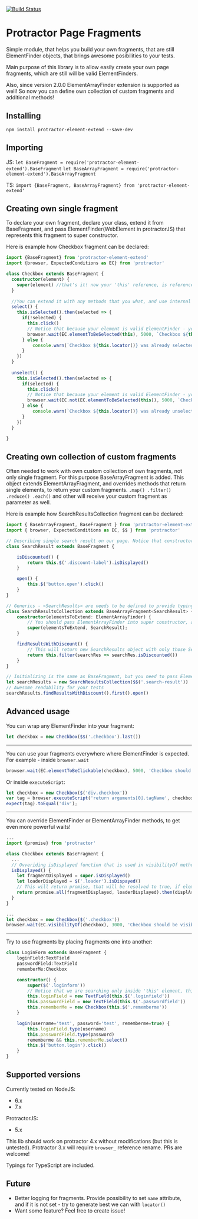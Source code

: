 [![Build Status](https://travis-ci.org/Xotabu4/protractor-element-extend.svg?branch=master)](https://travis-ci.org/Xotabu4/protractor-element-extend)
# Protractor Page Fragments

Simple module, that helps you build your own fragments, that are still ElementFinder objects, that brings awesome posibilities to your tests.

Main purpose of this library is to allow easily create your own page fragments, which are still will be valid ElementFinders. 

Also, since version 2.0.0 ElementArrayFinder extension is supported as well! So now you can define own collection of custom fragments and additional methods!


Installing
---------------------

```
npm install protractor-element-extend --save-dev
```

Importing
----------------------
JS:
`let BaseFragment = require('protractor-element-extend').BaseFragment`
`let BaseArrayFragment = require('protractor-element-extend').BaseArrayFragment`

TS:
`import {BaseFragment, BaseArrayFragment} from 'protractor-element-extend'`


Creating own single fragment
----------------------

To declare your own fragment, declare your class, extend it from BaseFragment, and pass ElementFinder(WebElement in protractorJS) that represents this fragment to super constructor.

Here is example how Checkbox fragment can be declared:
```typescript
import {BaseFragment} from 'protractor-element-extend'
import {browser, ExpectedConditions as EC} from 'protractor'

class Checkbox extends BaseFragment {
  constructor(element) {
    super(element) //that's it! now your 'this' reference, is reference to element passed to super constructor
  }
  
  //You can extend it with any methods that you what, and use internal reference to your element
  select() {
    this.isSelected().then(selected => {
      if(!selected) {
        this.click()
        // Notice that because your element is valid ElementFinder - you can pass it as parameter to ExpectedConditions!
        browser.wait(EC.elementToBeSelected(this), 5000, `Checkbox ${this.locator()} must became selected after click, but it wasn't`)
      } else {
          console.warn(`Checkbox ${this.locator()} was already selected, skipping select`)
      }
    })
  }
  
  unselect() {
    this.isSelected().then(selected => {
      if(selected) {
        this.click()
        // Notice that because your element is valid ElementFinder - you can pass it as parameter to ExpectedConditions!
        browser.wait(EC.not(EC.elementToBeSelected(this)), 5000, `Checkbox ${this.locator()} must became unselected after click, but it wasn't`)
      } else {
          console.warn(`Checkbox ${this.locator()} was already unselected, skipping unselect`)
      }
    })
  }

}
```
Creating own collection of custom fragments
----------------------
Often needed to work with own custom collection of own fragments, not only single fragment. For this purpose BaseArrayFragment is added. This object extends ElementArrayFragment, and overrides methods that return single elements, to return your custom fragments. `.map() .filter() .reduce() .each()` and other will receive your custom fragment as parameter as well.

Here is example how SearchResultsCollection fragment can be declared:
```typescript
import { BaseArrayFragment, BaseFragment } from 'protractor-element-extend'
import { browser, ExpectedConditions as EC, $$ } from 'protractor'

// Describing single search result on our page. Notice that constructor declaration could be skipped, in this case constructor from BaseFragment will be used
class SearchResult extends BaseFragment {

    isDiscounted() {
        return this.$('.discount-label').isDisplayed()
    }

    open() {
        this.$('button.open').click()
    }
}

// Generics - <SearchResults> are needs to be defined to provide typings support.
class SearchResultsCollection extends BaseArrayFragment<SearchResult> {
    constructor(elementsToExtend: ElementArrayFinder) {
        // You should pass ElementArrayFinder into super constructor, and constructor(class) that will be used to wrap each element in your collection
        super(elementsToExtend, SearchResult);
    }

    findResultsWithDiscount() {
        // This will return new SearchResults object with only those SearchResult objects that has isDiscounted == true
        return this.filter(searchRes => searchRes.isDiscounted())
    }
}

// Initializing is the same as BaseFragment, but you need to pass ElementArrayFinder now.
let searchResults = new SearchResultsCollection($$('.search-result'))
// Awesome readability for your tests
searchResults.findResultsWithDiscount().first().open()
```

Advanced usage
----------------------

You can wrap any ElementFinder into your fragment:
```typescript
let checkbox = new Checkbox($$('.checkbox').last())
```
--------------------------------
You can use your fragments everywhere where ElementFinder is expected. For example - inside `browser.wait`
```typescript
browser.wait(EC.elementToBeClickable(checkbox), 5000, 'Checkbox should be clickable')
```
Or inside `executeScript`:
```typescript
let checkbox = new Checkbox($('div.checkbox'))
var tag = browser.executeScript('return arguments[0].tagName', checkbox);
expect(tag).toEqual('div');
```
--------------------------------
You can override ElementFinder or ElementArrayFinder methods, to get even more powerful waits!
```typescript
...
import {promise} from 'protractor'

class Checkbox extends BaseFragment {
  ...
  // Ovveriding isDisplayed function that is used in visibilityOf method
  isDisplayed() {
    let fragmentDisplayed = super.isDisplayed()
    let loaderDisplayed = $('.loader').isDispayed()
    // This will return promise, that will be resolved to true, if element is displayed, but loader is not displayed.
    return promise.all(fragmentDisplayed, loaderDisplayed).then(displArray=> displArray[0] && !displArray[1])
  }
}

...
let checkbox = new Checkbox($('.checkbox'))
browser.wait(EC.visibilityOf(checkbox), 3000, 'Checkbox should be visible, but loader should not be visible')
```
--------------------------------
Try to use fragments by placing fragments one into another:
```typescript
class LoginForm extends BaseFragment {
    loginField:TextField
    passwordField:TextField
    rememberMe:Checkbox

    constructor() {
        super($('.loginform'))
        // Notice that we are searching only inside 'this' element, this brings additional stability to tests
        this.loginField = new TextField(this.$('.loginfield'))
        this.passwordField = new TextField(this.$('.passwordfield'))
        this.rememberMe = new Checkbox(this.$('.rememberme'))
    }

    login(username='test', password='test', rememberme=true) {
        this.loginField.type(username)
        this.passwordField.type(password)
        rememberme && this.rememberMe.select()
        this.$('button.login').click()
    }
}
```

Supported versions
---------------------
Currently tested on 
NodeJS:
- 6.x
- 7.x

ProtractorJS:
- 5.x

This lib should work on protractor 4.x without modifications (but this is untested). Protractor 3.x will require `browser_` reference rename. PRs are welcome!

Typings for TypeScript are included.


Future
----------------------

- Better logging for fragments. Provide possibility to set `name` attribute, and if it is not set - try to generate best we can with `locator()` 
- Want some feature? Feel free to create issue!
